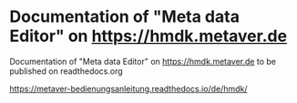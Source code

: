 # Documentation of "Meta data Editor" on https://hmdk.metaver.de

Documentation of "Meta data Editor" on https://hmdk.metaver.de to be published on readthedocs.org

https://metaver-bedienungsanleitung.readthedocs.io/de/hmdk/
